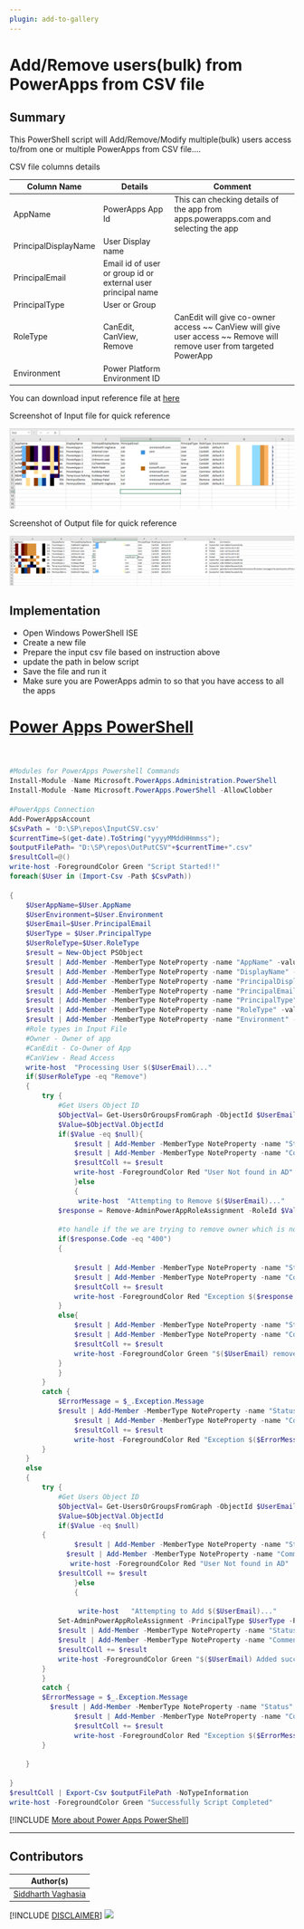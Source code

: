 ```yaml
---
plugin: add-to-gallery
---
```


# Add/Remove users(bulk) from PowerApps from CSV file

## Summary

This PowerShell script will Add/Remove/Modify multiple(bulk) users access to/from one or multiple PowerApps from CSV file....


CSV file columns details

| Column Name   | Details  | Comment  |
|---|---|---|
| AppName  | PowerApps App Id   |   This can checking details of the app from apps.powerapps.com and selecting the app |
| PrincipalDisplayName  | User Display name   |   |
|  PrincipalEmail | Email id of user or group id or external user principal name   |   |
|  PrincipalType | User or Group  |   |
|  RoleType | CanEdit, CanView, Remove |  CanEdit will give co-owner access ~~ CanView will give user access ~~ Remove will remove user from targeted PowerApp |
|  Environment | Power Platform Environment ID  |   |
                                       
You can download input reference file at [here](assets/InputCSV.csv)

Screenshot of Input file for quick reference

![Sample Input file Screenshot](assets/SampleInput.png)


Screenshot of Output file for quick reference

![Sample Output file Screenshot](assets/SampleOutPut.png)


## Implementation

- Open Windows PowerShell ISE
- Create a new file
- Prepare the input csv file based on instruction above
- update the path in below script
- Save the file and run it
- Make sure you are PowerApps admin to so that you have access to all the apps
 
# [Power Apps PowerShell](#tab/powerapps-ps)
```powershell


#Modules for PowerApps Powershell Commands
Install-Module -Name Microsoft.PowerApps.Administration.PowerShell
Install-Module -Name Microsoft.PowerApps.PowerShell -AllowClobber

#PowerApps Connection
Add-PowerAppsAccount
$CsvPath = 'D:\SP\repos\InputCSV.csv'
$currentTime=$(get-date).ToString("yyyyMMddHHmmss");    
$outputFilePath= "D:\SP\repos\OutPutCSV"+$currentTime+".csv"   
$resultColl=@()  
write-host -ForegroundColor Green "Script Started!!"
foreach($User in (Import-Csv -Path $CsvPath))

{
    $UserAppName=$User.AppName
    $UserEnvironment=$User.Environment
    $UserEmail=$User.PrincipalEmail
    $UserType = $User.PrincipalType
    $UserRoleType=$User.RoleType
    $result = New-Object PSObject
    $result | Add-Member -MemberType NoteProperty -name "AppName" -value $user.AppName -Force
    $result | Add-Member -MemberType NoteProperty -name "DisplayName" -value $user.DisplayName -Force
    $result | Add-Member -MemberType NoteProperty -name "PrincipalDisplayName" -value $user.PrincipalDisplayName-Force
    $result | Add-Member -MemberType NoteProperty -name "PrincipalEmail" -value $user.PrincipalEmail-Force
    $result | Add-Member -MemberType NoteProperty -name "PrincipalType" -value $user.PrincipalType-Force
    $result | Add-Member -MemberType NoteProperty -name "RoleType" -value $user.RoleType-Force
    $result | Add-Member -MemberType NoteProperty -name "Environment" -value $user.Environment -Force
    #Role types in Input File
    #Owner - Owner of app
    #CanEdit - Co-Owner of App    
    #CanView - Read Access
    write-host  "Processing User $($UserEmail)..."
    if($UserRoleType -eq "Remove")
    {
        try {
            #Get Users Object ID
            $ObjectVal= Get-UsersOrGroupsFromGraph -ObjectId $UserEmail
            $Value=$ObjectVal.ObjectId
            if($Value -eq $null){
                $result | Add-Member -MemberType NoteProperty -name "Status" -value "Failed" -Force
                $result | Add-Member -MemberType NoteProperty -name "Comments" -value "User not found in AD" -Force
                $resultColl += $result 
                write-host -ForegroundColor Red "User Not found in AD"
                }else
                {
                 write-host  "Attempting to Remove $($UserEmail)..."
            $response = Remove-AdminPowerAppRoleAssignment -RoleId $Value -EnvironmentName $UserEnvironment -AppName $User.AppName
            
            #to handle if the we are trying to remove owner which is not possible.
            if($response.Code -eq "400") 
            {
                
                $result | Add-Member -MemberType NoteProperty -name "Status" -value "Exception" -Force
                $result | Add-Member -MemberType NoteProperty -name "Comments" -value $response.Error -Force
                $resultColl += $result 
                write-host -ForegroundColor Red "Exception $($response.Error)"
            }
            else{
                $result | Add-Member -MemberType NoteProperty -name "Status" -value "Successful" -Force
                $result | Add-Member -MemberType NoteProperty -name "Comments" -value "User Removed Successfully" -Force
                $resultColl += $result 
                write-host -ForegroundColor Green "$($UserEmail) removed successfully!!"
            }
            }
        }
        catch {
            $ErrorMessage = $_.Exception.Message
            $result | Add-Member -MemberType NoteProperty -name "Status" -value "Exception" -Force
                $result | Add-Member -MemberType NoteProperty -name "Comments" -value $_.Exception.Message -Force
                $resultColl += $result 
                write-host -ForegroundColor Red "Exception $($ErrorMessage)"
        }
    }
    else
    {
        try {
            #Get Users Object ID
            $ObjectVal= Get-UsersOrGroupsFromGraph -ObjectId $UserEmail
            $Value=$ObjectVal.ObjectId
            if($Value -eq $null)
        {
                $result | Add-Member -MemberType NoteProperty -name "Status" -value "Failed" -Force
              $result | Add-Member -MemberType NoteProperty -name "Comments" -value "User not found in AD" -Force
               write-host -ForegroundColor Red "User Not found in AD"
            $resultColl += $result 
                }else
                {
                
                 write-host   "Attempting to Add $($UserEmail)..."
            Set-AdminPowerAppRoleAssignment -PrincipalType $UserType -PrincipalObjectId $Value -RoleName  $UserRoleType -AppName $User.AppName -EnvironmentName $UserEnvironment
            $result | Add-Member -MemberType NoteProperty -name "Status" -value "Successful" -Force
            $result | Add-Member -MemberType NoteProperty -name "Comments" -value "User Added Successfully" -Force
            $resultColl += $result 
            write-host -ForegroundColor Green "$($UserEmail) Added successfully!!"
        }
        }
        catch {
        $ErrorMessage = $_.Exception.Message
          $result | Add-Member -MemberType NoteProperty -name "Status" -value "Exception" -Force
                $result | Add-Member -MemberType NoteProperty -name "Comments" -value $_.Exception.Message -Force
                $resultColl += $result 
                write-host -ForegroundColor Red "Exception $($ErrorMessage)" 
        }
        
    }
    
}
$resultColl | Export-Csv $outputFilePath -NoTypeInformation 
write-host -ForegroundColor Green "Successfully Script Completed"   

```
[!INCLUDE [More about Power Apps PowerShell](../../docfx/includes/MORE-POWERAPPS.md)]
***

## Contributors

| Author(s) |
|-----------|
| [Siddharth Vaghasia](https://github.com/siddharth-vaghasia) |

[!INCLUDE [DISCLAIMER](../../docfx/includes/DISCLAIMER.md)]
<img src="https://telemetry.sharepointpnp.com/script-samples/scripts/powerapps-bulk-useraccess" aria-hidden="true" />
